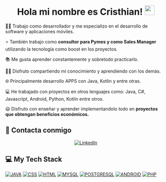 <h1 align="center">
Hola mi nombre es Cristhian!
	<a href="https://github.com/Bouaskaoun" target="_self">
		<img src="https://media.giphy.com/media/hvRJCLFzcasrR4ia7z/giphy.gif" width="30">
	</a>
</h1>
👨‍💻 Trabajo como desarrollador y me especializo en el desarrollo de software y aplicaciones móviles.


:star:  También trabajo como <b>consultor para Pymes y como Sales Manager</b> utilizando la tecnología como boost en los proyectos.

📚 Me gusta aprender constantemente y sobretodo practicarlo.

👨‍🏫 Disfruto compartiendo mi conocimiento y aprendiendo con los demás.

🌐 Principalmente desarrollo APPS con Java, Kotlin y entre otras.

💻 He trabajado con proyectos en otros lenguajes como: Java, C#, Javascript, Android, Python, Kotlin entre otros.

😃 Disfruto con enseñar y aprender implementandolo todo en <b>proyectos que obtengan beneficios económicos.</b>
## 🤝 Contacta conmigo
<p align="center">
<a href="https://www.linkedin.com/in/cristhianbenavidesmartinez/"><img src="https://img.shields.io/badge/linkedin-%230A66C2.svg?style=plastic&logo=linkedin&logoColor=white" alt="LinkedIn"/></a>
</p>

 ## 💻 My Tech Stack

<p>
    <a href="https://www.java.com/"><img alt="JAVA" src="https://img.shields.io/badge/Java-%23FF6F00.svg?logo=java&logoColor=white"></a>
    <a href=""><img alt="CSS" src="https://img.shields.io/badge/CSS-%23336791.svg?logo=java&logoColor=white"></a>
    <a href=""><img alt="HTML" src="https://img.shields.io/badge/HTML-%23E34F26.svg?style=plastic&logo=html5&logoColor=white"></a>
    <a href="https://www.mysql.com/"><img alt="MYSQL" src="https://img.shields.io/badge/MySQL-%234479A1.svg?style=plastic&logo=mysql&logoColor=white"></a>
    <a href="https://www.postgresql.org/"><img alt="POSTGRESQL" src="https://img.shields.io/badge/PostgreSQL-%23336791.svg?style=plastic&logo=postgresql&logoColor=white"></a>
    <a href="https://developer.android.com/studio"><img alt="ANDROID" src="https://img.shields.io/badge/Android%20Studio-%233DDC84.svg?style=plastic&logo=android-studio&logoColor=white"></a>
    <a href="https://www.php.net/"><img alt="PHP" src="https://img.shields.io/badge/PHP-%23336791.svg?style=phplogo=Color=white"></a>
</p>
